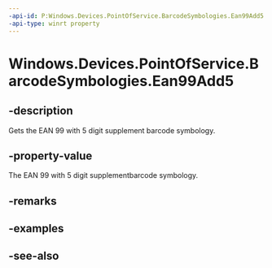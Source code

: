 ----api-id: P:Windows.Devices.PointOfService.BarcodeSymbologies.Ean99Add5
-api-type: winrt property
---<!-- Property syntaxpublic uint Ean99Add5 { get; }--># Windows.Devices.PointOfService.BarcodeSymbologies.Ean99Add5## -descriptionGets the EAN 99 with 5 digit supplement barcode symbology.## -property-valueThe EAN 99 with 5 digit supplementbarcode symbology.## -remarks## -examples## -see-also